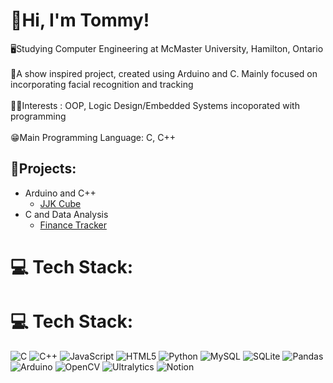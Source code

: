 # 👋Hi, I'm Tommy!
🖥️Studying Computer Engineering at McMaster University, Hamilton, Ontario<br/> <br>🤖A show inspired project, created using Arduino and C. Mainly focused on incorporating facial recognition and tracking<br/><br>🧑‍💻Interests : OOP, Logic Design/Embedded Systems incoporated with programming<br/><br>😁Main Programming Language: C, C++<br>
## 👾Projects:
- Arduino and C++<br/>
  - [JJK Cube](https://github.com/Tendeez1/JJK-Cube)
- C and Data Analysis<br/>
  - [Finance Tracker](https://github.com/Tendeez1/Finance-Tracker)
  


# 💻 Tech Stack:
# 💻 Tech Stack:
![C](https://img.shields.io/badge/c-%2300599C.svg?style=for-the-badge&logo=c&logoColor=white) 
![C++](https://img.shields.io/badge/c++-%2300599C.svg?style=for-the-badge&logo=c%2B%2B&logoColor=white) 
![JavaScript](https://img.shields.io/badge/javascript-%23323330.svg?style=for-the-badge&logo=javascript&logoColor=%23F7DF1E) 
![HTML5](https://img.shields.io/badge/html5-%23E34F26.svg?style=for-the-badge&logo=html5&logoColor=white) 
![Python](https://img.shields.io/badge/python-3670A0?style=for-the-badge&logo=python&logoColor=ffdd54) 
![MySQL](https://img.shields.io/badge/mysql-4479A1.svg?style=for-the-badge&logo=mysql&logoColor=white) 
![SQLite](https://img.shields.io/badge/sqlite-%2307405e.svg?style=for-the-badge&logo=sqlite&logoColor=white) 
![Pandas](https://img.shields.io/badge/pandas-%23150458.svg?style=for-the-badge&logo=pandas&logoColor=white) 
![Arduino](https://img.shields.io/badge/-Arduino-00979D?style=for-the-badge&logo=Arduino&logoColor=white) 
![OpenCV](https://img.shields.io/badge/OpenCV-27338e?style=for-the-badge&logo=opencv&logoColor=white) 
![Ultralytics](https://img.shields.io/badge/Ultralytics-FF6A00?style=for-the-badge&logo=ultralytics&logoColor=white) 
![Notion](https://img.shields.io/badge/Notion-%23000000.svg?style=for-the-badge&logo=notion&logoColor=white)

